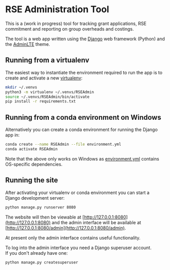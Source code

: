 # RSE Administration Tool

This is a (work in progress) tool for tracking grant applications, RSE commitment and reporting on group overheads and costings.

The tool is a web app written using the [Django][django] web framework (Python) 
and the [AdminLTE][adminlte2] theme.

## Running from a virtualenv

The easiest way to instantiate the environment required to run the app is to 
create and activate a new [virtualenv][virtualenv]:

```sh
mkdir ~/.venvs
python3 -m virtualenv ~/.venvs/RSEAdmin
source ~/.venvs/RSEAdmin/bin/activate
pip install -r requirements.txt
```

## Running from a conda environment on Windows

Alternatively you can create a conda environment for running the Django app in:

```sh
conda create --name RSEAdmin --file environment.yml
conda activate RSEAdmin
```

Note that the above only works on Windows as [environment.yml](environment.yml) contains OS-specific dependencies.
    
## Running the site

After activating your virtualenv or conda environment you can start a Django development server:

```sh
python manage.py runserver 8080
```
    
The website will then be viewable at [http://127.0.0.1:8080](http://127.0.0.1:8080) and 
the admin interface will be available at [http://127.0.0.1:8080/admin](http://127.0.0.1:8080/admin).

At present only the admin interface contains useful functionality.

To log into the admin interface you need a Django superuser account.  
If you don't already have one:

```sh
python manage.py createsuperuser
```

[adminlte2]: https://django-adminlte2.readthedocs.io/en/latest/ 
[conda]: https://docs.conda.io/en/latest/
[django]: https://www.djangoproject.com/
[virtualenv]: https://virtualenv.pypa.io/en/latest/
